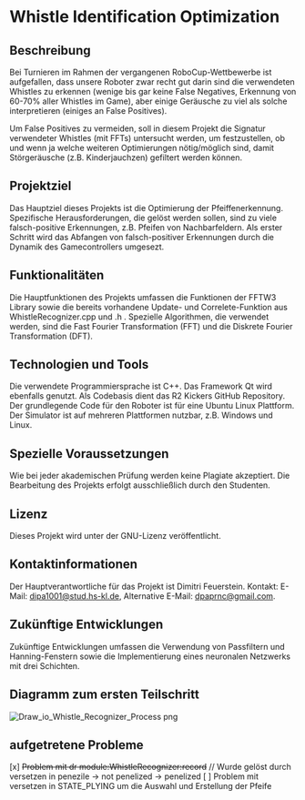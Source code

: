 # Whistle Identification Optimization

## Beschreibung
Bei Turnieren im Rahmen der vergangenen RoboCup-Wettbewerbe ist aufgefallen, dass unsere Roboter zwar recht gut darin sind die verwendeten Whistles zu erkennen (wenige bis gar keine False Negatives, Erkennung von 60-70% aller Whistles im Game), aber einige Geräusche zu viel als solche interpretieren (einiges an False Positives).

Um False Positives zu vermeiden, soll in diesem Projekt die Signatur verwendeter Whistles (mit FFTs) untersucht werden, um festzustellen, ob und wenn ja welche weiteren Optimierungen nötig/möglich sind, damit Störgeräusche (z.B. Kinderjauchzen) gefiltert werden können.

## Projektziel
Das Hauptziel dieses Projekts ist die Optimierung der Pfeiffenerkennung. Spezifische Herausforderungen, die gelöst werden sollen, sind zu viele falsch-positive Erkennungen, z.B. Pfeifen von Nachbarfeldern. Als erster Schritt wird das Abfangen von falsch-positiver Erkennungen durch die Dynamik des Gamecontrollers umgesezt.

## Funktionalitäten
Die Hauptfunktionen des Projekts umfassen die Funktionen der FFTW3 Library sowie die bereits vorhandene Update- und Correlete-Funktion aus WhistleRecognizer.cpp und .h . Spezielle Algorithmen, die verwendet werden, sind die Fast Fourier Transformation (FFT) und die Diskrete Fourier Transformation (DFT).

## Technologien und Tools
Die verwendete Programmiersprache ist C++. Das Framework Qt wird ebenfalls genutzt. Als Codebasis dient das R2 Kickers GitHub Repository. Der grundlegende Code für den Roboter ist für eine Ubuntu Linux Plattform. Der Simulator ist auf mehreren Plattformen nutzbar, z.B. Windows und Linux.

## Spezielle Voraussetzungen
Wie bei jeder akademischen Prüfung werden keine Plagiate akzeptiert. Die Bearbeitung des Projekts erfolgt ausschließlich durch den Studenten.

## Lizenz
Dieses Projekt wird unter der GNU-Lizenz veröffentlicht.

## Kontaktinformationen
Der Hauptverantwortliche für das Projekt ist Dimitri Feuerstein. Kontakt: E-Mail: dipa1001@stud.hs-kl.de, Alternative E-Mail: dpaprnc@gmail.com.

## Zukünftige Entwicklungen
Zukünftige Entwicklungen umfassen die Verwendung von Passfiltern und Hanning-Fenstern sowie die Implementierung eines neuronalen Netzwerks mit drei Schichten.

## Diagramm zum ersten Teilschritt
![Draw_io_Whistle_Recognizer_Process png](https://github.com/user-attachments/assets/33bd1934-cc9c-4eb0-b250-a3694255cb9e)

## aufgetretene Probleme
[x] ~~Problem mit dr module:WhistleRecognizer:record~~ // Wurde gelöst durch versetzen in penezile -> not penelized -> penelized 
[ ] Problem mit versetzen in STATE_PLYING um die Auswahl und Erstellung der Pfeife
